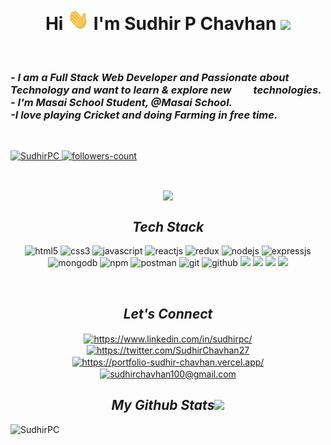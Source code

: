 <h1 align="center">
        Hi
        <img
          src="https://raw.githubusercontent.com/ABSphreak/ABSphreak/master/gifs/Hi.gif"
          width="35"
        />
        I'm Sudhir P Chavhan
        <img
          src="https://camo.githubusercontent.com/d3359cb00ab0b5ed8f2e1fe3fceb4fbaf3b614340f8c0db99c17b9f50b351770/68747470733a2f2f656d6f6a69732e736c61636b6d6f6a69732e636f6d2f656d6f6a69732f696d616765732f313533313834393433302f343234362f626c6f622d73756e676c61737365732e6769663f31353331383439343330"
          width="35"
        />
      </h1>
      <br/>
      <p align="center">
<h3 align="left"><i>- I am a Full Stack Web Developer and Passionate about Technology and want to learn & explore new &nbsp &nbsp &nbsp &nbsp technologies.</i><br/>
       <i>- I'm Masai School Student, @Masai School. </i> <br/>
       <i>-I love playing Cricket and doing Farming in free time. </i> </h3>
       <br/>
       <p align="left">
            <a href="https://github.com/SudhirPC">
              <img 
                src="https://komarev.com/ghpvc/?username=SudhirPC&label=Profile%20views&color=0e75b6&style=flat"
                alt="SudhirPC"
              />
            </a>
            <a href="https://github.com/SudhirPC?tab=followers">
              <img  margin-top=40
                src="https://img.shields.io/github/followers/SudhirPC?label=Followers&style=social"
                alt="followers-count"
              />
            </a>
          </p>
        </p>
          <br />
          <p align="center">
        <img align="center" src="https://camo.githubusercontent.com/1c599fd918f649ead173975ee0cb6ce72c47d2765e2813f608f7282a74407e26/68747470733a2f2f6d656469612e67697068792e636f6d2f6d656469612f38333648694a633770677a7938694e58436e2f67697068792e676966"/>
        </p>
        <h2 align="center"><i>Tech Stack</i></h2>
        <p align="center">
        <img
          src="https://img.shields.io/badge/HTML5-E34F26?style=for-the-badge&logo=html5&logoColor=white"
          alt="html5"
        />
        <img
          src="https://img.shields.io/badge/CSS3-1572B6?style=for-the-badge&logo=css3&logoColor=white"
          alt="css3"
        />
        <img
          src="https://img.shields.io/badge/JavaScript-323330?style=for-the-badge&logo=javascript&logoColor=F7DF1E"
          alt="javascript"
        />
        <img
          src="https://img.shields.io/badge/React-20232A?style=for-the-badge&logo=react&logoColor=61DAFB"
          alt="reactjs"
        />
        <img
          src="https://img.shields.io/badge/Redux-593D88?style=for-the-badge&logo=redux&logoColor=white"
          alt="redux"
        />
        <img
          src="https://img.shields.io/badge/Node.js-339933?style=for-the-badge&logo=nodedotjs&logoColor=white"
          alt="nodejs"
        />
        <img
          src="https://img.shields.io/badge/Express.js-000000?style=for-the-badge&logo=express&logoColor=white"
          alt="expressjs"
        />
        <img
          src="https://img.shields.io/badge/MongoDB-4EA94B?style=for-the-badge&logo=mongodb&logoColor=white"
          alt="mongodb"
        />
        <img
          src="https://img.shields.io/badge/npm-CB3837?style=for-the-badge&logo=npm&logoColor=white"
          alt="npm"
        />
        <img
          src="https://img.shields.io/badge/Postman-FF6C37?style=for-the-badge&logo=Postman&logoColor=white"
          alt="postman"
        />
        <img
          src="https://img.shields.io/badge/Git-f44d27?style=for-the-badge&logo=git&logoColor=white"
          alt="git"
        />
        <img
          src="https://img.shields.io/badge/GitHub-100000?style=for-the-badge&logo=github&logoColor=white"
          alt="github"
        />
       <img src="https://img.shields.io/badge/Netlify-00C7B7?style=for-the-badge&logo=netlify&logoColor=white"/>
        <img src="https://img.shields.io/badge/Tailwind_CSS-38B2AC?style=for-the-badge&logo=tailwind-css&logoColor=white"/>
  <img src="https://img.shields.io/badge/Material%20UI-007FFF?style=for-the-badge&logo=mui&logoColor=white"/>
    <img src="https://img.shields.io/badge/Chakra%20UI-3bc7bd?style=for-the-badge&logo=chakraui&logoColor=white"/>
      </p>
      <br />
       <h2 align="center"><i>Let's Connect</i> </h2>
      <p align="center">
        <a href="https://www.linkedin.com/in/sudhirpc/">
          <img align="center" src="https://img.shields.io/badge/LinkedIn-0077B5?style=for-the-badge&logo=linkedin&logoColor=white"alt="https://www.linkedin.com/in/sudhirpc/" />
        </a>
        <a href="https://twitter.com/SudhirChavhan27">
          <img
            align="center"
            src="https://img.shields.io/badge/Twitter-1DA1F2?style=for-the-badge&logo=twitter&logoColor=white"
            alt="https://twitter.com/SudhirChavhan27"
          />
        </a>
        <a href="https://portfolio-sudhir-chavhan.vercel.app/">
          <img
            align="center"
            src="https://img.shields.io/badge/Portfolio-18A303?style=for-the-badge&logo=ionic&logoColor=white"
            alt="https://portfolio-sudhir-chavhan.vercel.app/"
          />
        </a>
        <a
          title="sudhirchavhan100@gmail.com"
          href="mailto:sudhirchavhan100@gmail.com"
        >
          <img
            align="center"
            src="https://img.shields.io/badge/Gmail-D14836?style=for-the-badge&logo=gmail&logoColor=white"
            alt="sudhirchavhan100@gmail.com"
          />
        </a>
      </p>
       <h2 align="center"><i>My Github Stats<img src="https://media.giphy.com/media/VgCDAzcKvsR6OM0uWg/giphy.gif" width="50"></i> </h2>
       <p align="left" display="flex">
<img align="left" src="https://github-readme-stats.vercel.app/api/top-langs?username=SudhirPC&show_icons=true&locale=en&layout=compact&hide=css" width="250" alt="SudhirPC"/>
<img align="right"src="https://github-readme-stats.vercel.app/api?username=SudhirPC&theme=radical"  width="250"  alt="" />
</p>
 

